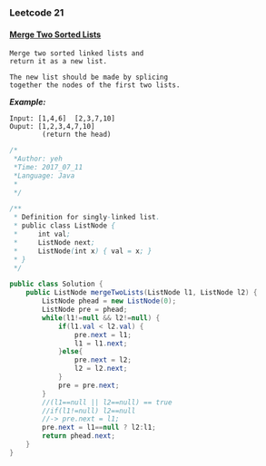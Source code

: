 ### Leetcode 21
#### [Merge Two Sorted Lists](https://leetcode.com/problems/merge-two-sorted-lists)

    Merge two sorted linked lists and 
    return it as a new list. 
    
    The new list should be made by splicing
    together the nodes of the first two lists.
 
 ***Example:***
 
    Input: [1,4,6]  [2,3,7,10]
    Ouput: [1,2,3,4,7,10] 
            (return the head)
    

  

``` java
/*
 *Author: yeh
 *Time: 2017_07_11
 *Language: Java
 *
 */

/**
 * Definition for singly-linked list.
 * public class ListNode {
 *     int val;
 *     ListNode next;
 *     ListNode(int x) { val = x; }
 * }
 */

public class Solution {
    public ListNode mergeTwoLists(ListNode l1, ListNode l2) {
        ListNode phead = new ListNode(0);
        ListNode pre = phead;
        while(l1!=null && l2!=null) {
            if(l1.val < l2.val) {
                pre.next = l1;
                l1 = l1.next;
            }else{
                pre.next = l2;
                l2 = l2.next;
            }
            pre = pre.next;
        }
        //(l1==null || l2==null) == true
        //if(l1!=null) l2==null
        //-> pre.next = l1;
        pre.next = l1==null ? l2:l1;
        return phead.next;
    }
}


```
